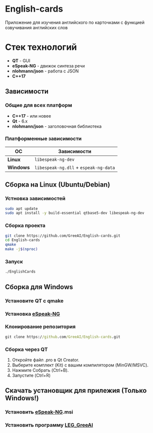 # English-cards
Приложение для изучения английского по карточками с функцией озвучивания английских слов

# Стек технологий
- **QT** - GUI
- **eSpeak-NG** - движок синтеза речи
- **nlohmann/json** - работа с JSON
- **C++17** 

## Зависимости 
### Общие для всех платформ 

- **C++17** - или новее
- **Qt** - 6.x
- **nlohmann/json** - заголовочная библиотека 

### Платформенные зависимости
| ОС | Зависимости |
|----|-------------|
| **Linux** | `libespeak-ng-dev` |
| **Windows** | `libespeak-ng.dll` + `espeak-ng-data` |

## Сборка на Linux (Ubuntu/Debian)

### Устновка зависимостей
```bash
sudo apt update
sudo apt install -y build-essential qtbase5-dev libespeak-ng-dev
```

### Сборка проекта
```bash
git clone https://github.com/GreeAI/English-cards.git
cd English-cards
qmake
make -j$(nproc)
```

### Запуск
```bash
./EnglishCards
```

## Сборка для Windows
### Установите QT с qmake

### Установка [eSpeak-NG](https://github.com/espeak-ng/espeak-ng/releases/tag/1.52.0)

### Клонирование репозитория
```cmd
git clone https://github.com/GreeAI/English-cards.git
```

### Сборка через QT
1. Откройте файл .pro в Qt Creator.
2. Выберите комплект (Kit) с вашим компилятором (MinGW/MSVC).
3. Нажмите Собрать (Ctrl+B).
4. Запустите (Ctrl+R)

## Скачать установщик для прилежия (Только Windows!)
### Установить [eSpeak-NG](https://github.com/espeak-ng/espeak-ng/releases/tag/1.52.0).msi
### Установить программу [LEG_GreeAI](https://github.com/GreeAI/English-cards/releases/tag/1.0)
